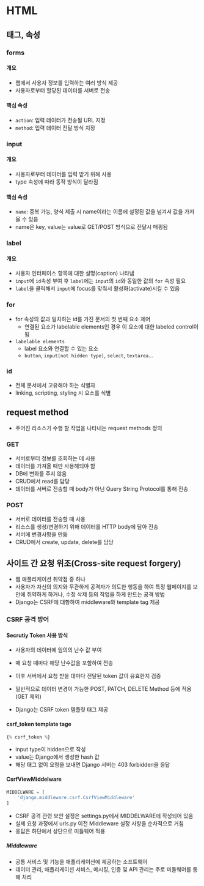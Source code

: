 # HTML

## 태그, 속성

### forms

#### 개요

- 웹에서 사용자 정보를 입력하는 여러 방식 제공
- 사용자로부터 할당된 데이터를 서버로 전송

#### 핵심 속성

- `action`: 입력 데이터가 전송될 URL 지정
- `method`: 입력 데이터 전달 방식 지정



### input

#### 개요

- 사용자로부터 데이터를 입력 받기 위해 사용
- type 속성에 따라 동작 방식이 달라짐

#### 핵심 속성

- `name`: 중복 가능, 양식 제출 시 name이라는 이름에 설정된 값을 넘겨서 값을 가져올 수 있음
- name은 key, value는 value로 GET/POST 방식으로 전달시 매핑됨



### label

#### 개요

- 사용자 인터페이스 항목에 대한 설명(caption) 나타냄
- `input`에 `id`속성 부여 후 `label`에는 `input`의 `id`와 동일한 값의 `for` 속성 필요
- `label`을 클릭해서 `input`에 focus를 맞춰서 활성화(activate)시킬 수 있음



### for

- for 속성의 값과 일치하는 id를 가진 문서의 첫 번째 요소 제어
  - 연결된 요소가 labelable elements인 경우 이 요소에 대한 labeled control이 됨
- `labelable elements`
  - label 요소와 연결할 수 있는 요소
  - `button`, `input(not hidden type)`, `select`, `textarea`...



### id

- 전체 문서에서 고유해야 하는 식별자
- linking, scripting, styling 시 요소를 식별



## request method

- 주어진 리소스가 수행 할 작업을 나타내는 request methods 정의



### GET

- 서버로부터 정보를 조회하는 데 사용
- 데이터를 가져올 때만 사용해되야 함
- DB에 변화를 주지 않음
- CRUD에서 read를 담당
- 데이터를 서버로 전송할 때 body가 아닌 Query String Protocol를 통해 전송



### POST

- 서버로 데이터를 전송할 때 사용
- 리소스를 생성/변경하기 위해 데이터를 HTTP body에 담아 전송
- 서버에 변경사항을 만듦
- CRUD에서 create, update, delete를 담당



## 사이트 간 요청 위조(Cross-site request forgery)

- 웹 애플리케이션 취약점 중 하나
- 사용자가 자신의 의지와 무관하게 공격자가 의도한 행동을 하여 특정 웹페이지를 보안에 취약하게 하거나, 수정 삭제 등의 작업을 하게 만드는 공격 방법
- Django는 CSRF에 대항하여 middleware와 template tag 제공



### CSRF 공격 방어

#### Secrutiy Token 사용 방식

- 사용자의 데이터에 임의의 난수 값 부여
- 매 요청 때마다 해당 난수값을 포함하여 전송
- 이후 서버에서 요청 받을 대마다 전달된 token 값이 유효한지 검증

- 일반적으로 데이터 변경이 가능한 POST, PATCH, DELETE Method 등에 적용(GET 제외)
- Django는 CSRF token 템플릿 태그 제공



#### csrf_token template tage

```python
{% csrf_token %}
```

- input type이 hidden으로 작성
- value는 Django에서 생성한 hash 값
- 해당 태그 없이 요청을 보내면 Django 서버는 403 forbidden을 응답



#### CsrfViewMiddelware

```python
MIDDELWARE = [
    'django.middleware.csrf.CsrfViewMiddleware'
]
```



- CSRF 공격 관련 보안 설정은 settings.py에서 MIDDELWARE에 작성되어 있음
- 실제 요청 과정에서 urls.py 이전 Middleware 설정 사항을 순차적으로 거침
- 응답은 하단에서 상단으로 미들웨어 적용

##### Middleware

- 공통 서비스 및 기능을 애플리케이션에 제공하는 소프트웨어
- 데이터 관리, 애플리케이션 서비스, 메시징, 인증 및 API 관리는 주로 미들웨어를 통해 처리


